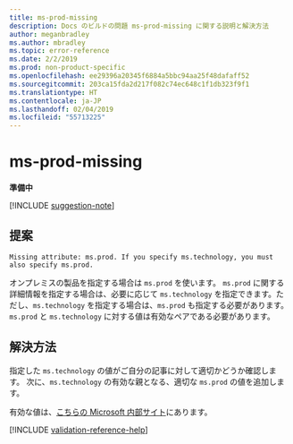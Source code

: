 ```yaml
---
title: ms-prod-missing
description: Docs のビルドの問題 ms-prod-missing に関する説明と解決方法
author: meganbradley
ms.author: mbradley
ms.topic: error-reference
ms.date: 2/2/2019
ms.prod: non-product-specific
ms.openlocfilehash: ee29396a20345f6884a5bbc94aa25f48dafaff52
ms.sourcegitcommit: 203ca15fda2d217f082c74ec648c1f1db323f9f1
ms.translationtype: HT
ms.contentlocale: ja-JP
ms.lasthandoff: 02/04/2019
ms.locfileid: "55713225"
---
```

# <a name="ms-prod-missing"></a>ms-prod-missing

**準備中**

[!INCLUDE [suggestion-note](includes/suggestion-note.md)]

## <a name="suggestion"></a>提案

`Missing attribute: ms.prod. If you specify ms.technology, you must also specify ms.prod.`

オンプレミスの製品を指定する場合は `ms.prod` を使います。 `ms.prod` に関する詳細情報を指定する場合は、必要に応じて `ms.technology` を指定できます。ただし、`ms.technology` を指定する場合は、`ms.prod` も指定する必要があります。 `ms.prod` と `ms.technology` に対する値は有効なペアである必要があります。

## <a name="resolution"></a>解決方法

指定した `ms.technology` の値がご自分の記事に対して適切かどうか確認します。 次に、`ms.technology` の有効な親となる、適切な `ms.prod` の値を追加します。

有効な値は、[こちらの Microsoft 内部サイト](https://docsmetadatatool.azurewebsites.net/whitelists)にあります。

<!--make sure to add this file to your includes folder and verify the path-->
[!INCLUDE [validation-reference-help](includes/validation-reference-help.md)]
